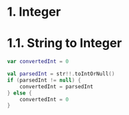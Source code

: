 # 1. Integer

# 1.1. String to Integer


```Kotlin
var convertedInt = 0

val parsedInt = str!!.toIntOrNull()
if (parsedInt != null) {
    convertedInt = parsedInt
} else {
    convertedInt = 0
}
```
